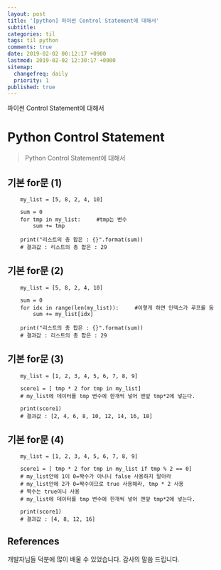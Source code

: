 ```yaml
---
layout: post
title: '[python] 파이썬 Control Statement에 대해서'
subtitle: 
categories: til
tags: til python
comments: true
date: 2019-02-02 00:12:17 +0900
lastmod: 2019-02-02 12:30:17 +0900
sitemap:
  changefreq: daily
  priority: 1
published: true
---
```


파이썬 Control Statement에 대해서 </br>



# Python Control Statement
> Python Control Statement에 대해서

## 기본 for문 (1)
```
    my_list = [5, 8, 2, 4, 10]
    
    sum = 0
    for tmp in my_list:     #tmp는 변수
        sum += tmp
        
    print("리스트의 총 합은 : {}".format(sum))
    # 결과값 : 리스트의 총 합은 : 29
```
    
## 기본 for문 (2)
```
    my_list = [5, 8, 2, 4, 10]
    
    sum = 0
    for idx in range(len(my_list)):     #이렇게 하면 인덱스가 루프를 돔
        sum += my_list[idx]
        
    print("리스트의 총 합은 : {}".format(sum))
    # 결과값 : 리스트의 총 합은 : 29
```
    
## 기본 for문 (3)
```
    my_list = [1, 2, 3, 4, 5, 6, 7, 8, 9]
    
    score1 = [ tmp * 2 for tmp in my_list]
    # my_list에 데이터를 tmp 변수에 한개씩 넣어 맨앞 tmp*2에 넣는다.
    
    print(score1)
    # 결과값 : [2, 4, 6, 8, 10, 12, 14, 16, 18]
```
    
## 기본 for문 (4)
```
    my_list = [1, 2, 3, 4, 5, 6, 7, 8, 9]
    
    score1 = [ tmp * 2 for tmp in my_list if tmp % 2 == 0]
    # my_list안에 1이 0=짝수가 아니니 false 사용하지 말아라
    # my_list안에 2가 0=짝수이므로 true 사용해라, tmp * 2 사용
    # 짝수는 true이니 사용
    # my_list에 데이터를 tmp 변수에 한개씩 넣어 맨앞 tmp*2에 넣는다.
    
    print(score1)
    # 결과값 : [4, 8, 12, 16]
```





## References
개발자님들 덕분에 많이 배울 수 있었습니다. 감사의 말씀 드립니다.<br/>